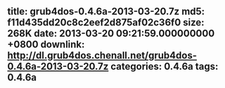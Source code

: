 title: grub4dos-0.4.6a-2013-03-20.7z
md5: f11d435dd20c8c2eef2d875af02c36f0
size: 268K
date: 2013-03-20 09:21:59.000000000 +0800
downlink: http://dl.grub4dos.chenall.net/grub4dos-0.4.6a-2013-03-20.7z
categories: 0.4.6a
tags: 0.4.6a
---

